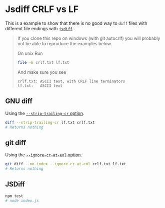 # Jsdiff CRLF vs LF

This is a example to show that there is no good way to `diff` files with
different file endings with [`jsdiff`](npmjs.com/diff).

> If you clone this repo on windows (with git autocrlf)
> you will probably not be able to reproduce the examples below.
>
> On unix
> Run 
> ```bash
> file -k crlf.txt lf.txt
> ```
> And make sure you see 
> ```
> crlf.txt: ASCII text, with CRLF line terminators
> lf.txt:   ASCII text
> ```

## GNU diff

Using the
[`--strip-trailing-cr` option](https://www.gnu.org/software/diffutils/manual/html_node/diff-Options.html).

```bash
diff --strip-trailing-cr lf.txt crlf.txt
# Returns nothing
```

## git diff

Using the 
[`--ignore-cr-at-eol` option](https://git-scm.com/docs/git-diff#_options).

```bash
git diff --no-index --ignore-cr-at-eol crlf.txt lf.txt
# Returns nothing
```

## JSDiff

```bash
npm test
# node index.js
```
